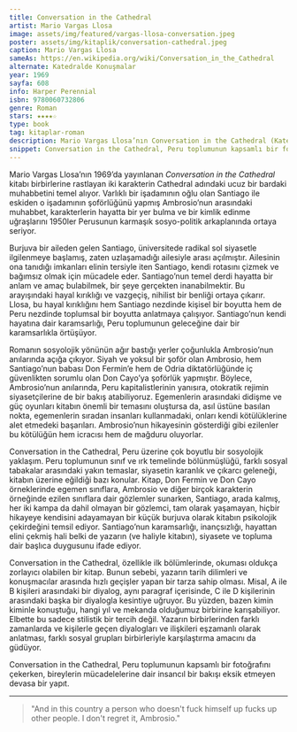 ```yaml
---
title: Conversation in the Cathedral
artist: Mario Vargas Llosa
image: assets/img/featured/vargas-llosa-conversation.jpeg
poster: assets/img/kitaplik/conversation-cathedral.jpeg
caption: Mario Vargas Llosa
sameAs: https://en.wikipedia.org/wiki/Conversation_in_the_Cathedral
alternate: Katedralde Konuşmalar
year: 1969
sayfa: 608
info: Harper Perennial 
isbn: 9780060732806
genre: Roman
stars: ★★★★☆
type: book
tag: kitaplar-roman
description: Mario Vargas Llosa’nın Conversation in the Cathedral (Katedralde Konuşmalar) kitabının eleştirisi.
snippet: Conversation in the Cathedral, Peru toplumunun kapsamlı bir fotoğrafını çekerken, bireylerin mücadelelerine dair insancıl bir bakışı eksik etmeyen devasa bir yapıt.
---
```


Mario Vargas Llosa’nın 1969’da yayınlanan _Conversation in the Cathedral_ kitabı birbirlerine rastlayan iki karakterin Cathedral adındaki ucuz bir bardaki muhabbetini temel alıyor. Varlıklı bir işadamının oğlu olan Santiago ile eskiden o işadamının şoförlüğünü yapmış Ambrosio’nun arasındaki muhabbet, karakterlerin hayatta bir yer bulma ve bir kimlik edinme uğraşlarını 1950ler Perusunun karmaşık sosyo-politik arkaplanında ortaya seriyor. 

Burjuva bir aileden gelen Santiago, üniversitede radikal sol siyasetle ilgilenmeye başlamış, zaten uzlaşamadığı ailesiyle arası açılmıştır. Ailesinin ona tanıdığı imkanları elinin tersiyle iten Santiago, kendi rotasını çizmek ve bağımsız olmak için mücadele eder. Santiago’nun temel derdi hayatta bir anlam ve amaç bulabilmek, bir şeye gerçekten inanabilmektir. Bu arayışındaki hayal kırıklığı ve vazgeçiş, nihilist bir benliği ortaya çıkarır. Llosa, bu hayal kırıklığını hem Santiago nezdinde kişisel bir boyutta hem de Peru nezdinde toplumsal bir boyutta anlatmaya çalışıyor. Santiago’nun kendi hayatına dair karamsarlığı, Peru toplumunun geleceğine dair bir karamsarlıkla örtüşüyor. 

Romanın sosyolojik yönünün ağır bastığı yerler çoğunlukla Ambrosio’nun anılarında açığa çıkıyor. Siyah ve yoksul bir şoför olan Ambrosio, hem Santiago’nun babası Don Fermin’e hem de Odria diktatörlüğünde iç güvenlikten sorumlu olan Don Cayo’ya şoförlük yapmıştır. Böylece, Ambrosio’nun anılarında, Peru kapitalistlerinin yanısıra, otokratik rejimin siyasetçilerine de bir bakış atabiliyoruz. Egemenlerin arasındaki didişme ve güç oyunları kitabın önemli bir temasını oluştursa da, asıl üstüne basılan nokta, egemenlerin sıradan insanları kullanmadaki, onları kendi kötülüklerine alet etmedeki başarıları. Ambrosio’nun hikayesinin gösterdiği gibi ezilenler bu kötülüğün hem icracısı hem de mağduru oluyorlar. 

Conversation in the Cathedral, Peru üzerine çok boyutlu bir sosyolojik yaklaşım. Peru toplumunun sınıf ve ırk temelinde bölünmüşlüğü, farklı sosyal tabakalar arasındaki yakın temaslar, siyasetin karanlık ve çıkarcı geleneği, kitabın üzerine eğildiği bazı konular. Kitap, Don Fermin ve Don Cayo örneklerinde egemen sınıflara, Ambrosio ve diğer birçok karakterin örneğinde ezilen sınıflara dair gözlemler sunarken, Santiago, arada kalmış, her iki kampa da dahil olmayan bir gözlemci, tam olarak yaşamayan, hiçbir hikayeye kendisini adayamayan bir küçük burjuva olarak kitabın psikolojik çekirdeğini temsil ediyor. Santiago’nun karamsarlığı, inançsızlığı, hayattan elini çekmiş hali belki de yazarın (ve haliyle kitabın), siyasete ve topluma dair başlıca duygusunu ifade ediyor. 

Conversation in the Cathedral, özellikle ilk bölümlerinde, okuması oldukça zorlayıcı olabilen bir kitap. Bunun sebebi, yazarın tarih dilimleri ve konuşmacılar arasında hızlı geçişler yapan bir tarza sahip olması. Misal, A ile B kişileri arasındaki bir diyalog, aynı paragraf içerisinde, C ile D kişilerinin arasındaki başka bir diyalogla kesintiye uğruyor. Bu yüzden, bazen kimin kiminle konuştuğu, hangi yıl ve mekanda olduğumuz birbirine karışabiliyor. Elbette bu sadece stilistik bir tercih değil. Yazarın birbirlerinden farklı zamanlarda ve kişilerle geçen diyalogları ve ilişkileri eşzamanlı olarak anlatması, farklı sosyal grupları birbirleriyle karşılaştırma amacını da güdüyor. 

Conversation in the Cathedral, Peru toplumunun kapsamlı bir fotoğrafını çekerken, bireylerin mücadelelerine dair insancıl bir bakışı eksik etmeyen devasa bir yapıt. 

---- 

> "And in this country a person who doesn't fuck himself up fucks up other people. I don't regret it, Ambrosio." 


